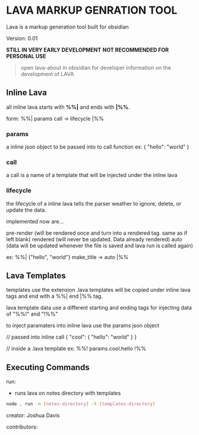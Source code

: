 # LAVA MARKUP GENRATION TOOL

Lava is a markup generation tool built for obsidian

Version: 0.01

**STILL IN VERY EARLY DEVELOPMENT**
**NOT RECOMMENDED FOR PERSONAL USE**
> open lava-about in obisidian for developer information on the development of LAVA

## Inline Lava

all inline lava starts with **%%|** and ends with **|%%**.

form:
%%| params call -> lifecycle |%%

### params
a inline json object to be passed into to call function
ex: {
    "hello": "world"
}

### call
a call is a name of a template that will be injected under the inline lava


### lifecycle
the lifecycle of a inline lava tells the parser weather to ignore, delete, or update the data.

implemented now are...

pre-render (will be rendered once and turn into a rendered tag. same as if left blank)
rendered (will never be updated. Data already rendered)
auto (data will be updated whenever the file is saved and lava run is called again)



ex: %%| {"hello", "world"} make_title -> auto |%%

## Lava Templates

templates use the extension .lava
templates will be copied under inline lava tags and end with a %%| end |%% tag.

lava template data use a different starting and ending tags for injecting data of "%%!" and "!%%"

to inject paramaters into inline lava use the params json object

// passed into inline call
{
    "cool": {
        "hello": "world"
    }
}

// inside a .lava template
ex: %%! params.cool.hello !%%

## Executing Commands

run:
- runs lava on notes directory with templates 
```bash
node . run -n [notes-directory] -t [templates-directory]
```

creator: Joshua Davis

contributors: